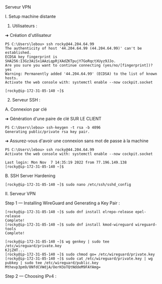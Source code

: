 Serveur VPN

I. Setup machine distante

1. Utilisateurs :

➜ Création d'utilisateur
```
PS C:\Users\lebou> ssh rocky@44.204.64.99
The authenticity of host '44.204.64.99 (44.204.64.99)' can't be established.
ECDSA key fingerprint is SHA256:I3Gz3AiSx1AAzLqpRjXAdZKTpujY7GoRqctXUyz9JJo.
Are you sure you want to continue connecting (yes/no/[fingerprint])? yes
Warning: Permanently added '44.204.64.99' (ECDSA) to the list of known hosts.
Activate the web console with: systemctl enable --now cockpit.socket

[rocky@ip-172-31-85-140 ~]$
```

2. Serveur SSH :

A. Connexion par clé

➜ Génération d'une paire de clé SUR LE CLIENT
```
PS C:\Users\lebou> ssh-keygen -t rsa -b 4096
Generating public/private rsa key pair.
```
➜ Assurez-vous d'avoir une connexion sans mot de passe à la machine
```
PS C:\Users\lebou> ssh rocky@44.204.64.99
Activate the web console with: systemctl enable --now cockpit.socket

Last login: Mon Nov  7 14:35:19 2022 from 77.196.149.138
[rocky@ip-172-31-85-140 ~]$
```
B. SSH Server Hardening
```
[rocky@ip-172-31-85-140 ~]$ sudo nano /etc/ssh/sshd_config
```

II. Serveur VPN

Step 1 — Installing WireGuard and Generating a Key Pair :
```
[rocky@ip-172-31-85-140 ~]$ sudo dnf install elrepo-release epel-release
Complete!
[rocky@ip-172-31-85-140 ~]$ sudo dnf install kmod-wireguard wireguard-tools
Complete!
```
```
[rocky@ip-172-31-85-140 ~]$ wg genkey | sudo tee /etc/wireguard/private.key
KJjZHT...
[rocky@ip-172-31-85-140 ~]$ sudo chmod go= /etc/wireguard/private.key
[rocky@ip-172-31-85-140 ~]$ sudo cat /etc/wireguard/private.key | wg pubkey | sudo tee /etc/wireguard/public.key
Mthevp3pm9/8NfdCVWdjA/OerH3oTQtNddeM9FAYAmg=
```
Step 2 — Choosing IPv4 :

```

```